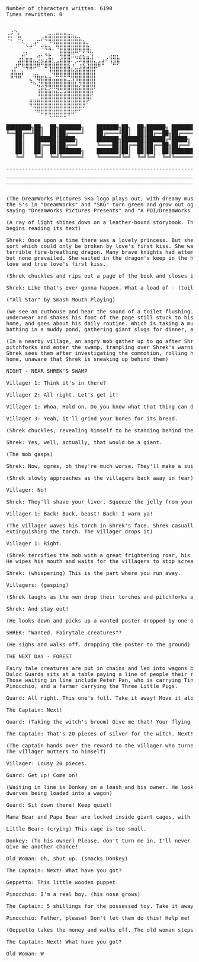 <pre>Number of characters written: 6190
Times rewritten: 0


⢀⡴⠑⡄⠀⠀⠀⠀⠀⠀⠀⣀⣀⣤⣤⣤⣀⡀⠀⠀⠀⠀⠀⠀⠀⠀⠀⠀⠀⠀ 
⠸⡇⠀⠿⡀⠀⠀⠀⣀⡴⢿⣿⣿⣿⣿⣿⣿⣿⣷⣦⡀⠀⠀⠀⠀⠀⠀⠀⠀⠀ 
⠀⠀⠀⠀⠑⢄⣠⠾⠁⣀⣄⡈⠙⣿⣿⣿⣿⣿⣿⣿⣿⣆⠀⠀⠀⠀⠀⠀⠀⠀ 
⠀⠀⠀⠀⢀⡀⠁⠀⠀⠈⠙⠛⠂⠈⣿⣿⣿⣿⣿⠿⡿⢿⣆⠀⠀⠀⠀⠀⠀⠀ 
⠀⠀⠀⢀⡾⣁⣀⠀⠴⠂⠙⣗⡀⠀⢻⣿⣿⠭⢤⣴⣦⣤⣹⠀⠀⠀⢀⢴⣶⣆ 
⠀⠀⢀⣾⣿⣿⣿⣷⣮⣽⣾⣿⣥⣴⣿⣿⡿⢂⠔⢚⡿⢿⣿⣦⣴⣾⠁⠸⣼⡿ 
⠀⢀⡞⠁⠙⠻⠿⠟⠉⠀⠛⢹⣿⣿⣿⣿⣿⣌⢤⣼⣿⣾⣿⡟⠉⠀⠀⠀⠀⠀ 
⠀⣾⣷⣶⠇⠀⠀⣤⣄⣀⡀⠈⠻⣿⣿⣿⣿⣿⣿⣿⣿⣿⣿⡇⠀⠀⠀⠀⠀⠀ 
⠀⠉⠈⠉⠀⠀⢦⡈⢻⣿⣿⣿⣶⣶⣶⣶⣤⣽⡹⣿⣿⣿⣿⡇⠀⠀⠀⠀⠀⠀ 
⠀⠀⠀⠀⠀⠀⠀⠉⠲⣽⡻⢿⣿⣿⣿⣿⣿⣿⣷⣜⣿⣿⣿⡇⠀⠀⠀⠀⠀⠀ 
⠀⠀⠀⠀⠀⠀⠀⠀⢸⣿⣿⣷⣶⣮⣭⣽⣿⣿⣿⣿⣿⣿⣿⠀⠀⠀⠀⠀⠀⠀ 
⠀⠀⠀⠀⠀⠀⣀⣀⣈⣿⣿⣿⣿⣿⣿⣿⣿⣿⣿⣿⣿⣿⠇⠀⠀⠀⠀⠀⠀⠀ 
⠀⠀⠀⠀⠀⠀⢿⣿⣿⣿⣿⣿⣿⣿⣿⣿⣿⣿⣿⣿⣿⠃⠀⠀⠀⠀⠀⠀⠀⠀ 
⠀⠀⠀⠀⠀⠀⠀⠹⣿⣿⣿⣿⣿⣿⣿⣿⣿⣿⡿⠟⠁⠀⠀⠀⠀⠀⠀⠀⠀⠀ 
⠀⠀⠀⠀⠀⠀⠀⠀⠀⠉⠛⠻⠿⠿⠿⠿⠛⠉

████████╗██╗  ██╗███████╗    ███████╗██╗  ██╗██████╗ ███████╗██╗  ██╗
╚══██╔══╝██║  ██║██╔════╝    ██╔════╝██║  ██║██╔══██╗██╔════╝██║ ██╔╝
   ██║   ███████║█████╗      ███████╗███████║██████╔╝█████╗  █████╔╝ 
   ██║   ██╔══██║██╔══╝      ╚════██║██╔══██║██╔══██╗██╔══╝  ██╔═██╗ 
   ██║   ██║  ██║███████╗    ███████║██║  ██║██║  ██║███████╗██║  ██╗
   ╚═╝   ╚═╝  ╚═╝╚══════╝    ╚══════╝╚═╝  ╚═╝╚═╝  ╚═╝╚══════╝╚═╝  ╚═╝

---------------------------------------------------------------------
_____________________________________________________________________
_____________________________________________________________________


(The DreamWorks Pictures SKG logo plays out, with dreamy music playing underneath. At the end of the logo,
the S's in "DreamWorks" and "SKG" turn green and grow out ogre ears, matching the film's logo. Credits 
saying "DreamWorks Pictures Presents" and "A PDI/DreamWorks Production" appear.)

(A ray of light shines down on a leather-bound storybook. The book opens and a Scottish-accented voice 
begins reading its text)

Shrek: Once upon a time there was a lovely princess. But she had an enchantment upon her of a fearful 
sort which could only be broken by love's first kiss. She was locked away in a castle guarded by a 
terrible fire-breathing dragon. Many brave knights had attempted to free her from this dreadful prison,
but none prevailed. She waited in the dragon's keep in the highest room of the tallest tower. For her true 
love and true love's first kiss.

(Shrek chuckles and rips out a page of the book and closes it. Well, that’s okay!)

Shrek: Like that's ever gonna happen. What a load of - (toilet flushes)

("All Star" by Smash Mouth Playing)

(We see an outhouse and hear the sound of a toilet flushing. Out steps Shrek, an ogre, who tugs at his 
underwear and shakes his foot of the page still stuck to his shoe. He looks lovingly at the swamp he calls 
home, and goes about his daily routine. Which is taking a mud shower, brushing his teeth with bugs, 
bathing in a muddy pond, gathering giant slugs for dinner, and painting a warning sign)

(In a nearby village, an angry mob gather up to go after Shrek. At night they gather their torches and 
pitchforks and enter the swamp, trampling over Shrek's warning signs. It’s fun to use our imagination, 
Shrek sees them after investigating the commotion, rolling his eyes. The villagers stop outside Shrek's 
home, unaware that Shrek is sneaking up behind them)

NIGHT - NEAR SHREK'S SWAMP

Villager 1: Think it's in there?

Villager 2: All right. Let's get it!

Villager 1: Whoa. Hold on. Do you know what that thing can do to you?

Villager 3: Yeah, it'll grind your bones for its bread.

(Shrek chuckles, revealing himself to be standing behind the mob)

Shrek: Yes, well, actually, that would be a giant.

(The mob gasps)

Shrek: Now, ogres, oh they're much worse. They'll make a suit from your freshly peeled skin...

(Shrek slowly approaches as the villagers back away in fear)

Villager: No!

Shrek: They'll shave your liver. Squeeze the jelly from your eyes! Actually, it's quite good on toast.

Villager 1: Back! Back, beast! Back! I warn ya!

(The villager waves his torch in Shrek's face. Shrek casually licks his fingers and pinches the flame, 
extinguishing the torch. The villager drops it)

Villager 1: Right.

(Shrek terrifies the mob with a great frightening roar, his spit extinguishing all the remaining torches. 
He wipes his mouth and waits for the villagers to stop screaming)

Shrek: (whispering) This is the part where you run away.

Villagers: (gasping)

(Shrek laughs as the men drop their torches and pitchforks and run away as fast they can)

Shrek: And stay out!

(He looks down and picks up a wanted poster dropped by one of the villagers. He reads it aloud)

SHREK: "Wanted. Fairytale creatures"?

(He sighs and walks off. dropping the poster to the ground)

THE NEXT DAY - FOREST

Fairy tale creatures are put in chains and led into wagons by Duloc Guards. The Captain of the 
Duloc Guards sits at a table paying a line of people their rewards for turning in the fairytale creatures. 
Those waiting in line include Peter Pan, who is carrying Tinkerbell in a cage, Geppetto who is carrying
Pinocchio, and a farmer carrying the Three Little Pigs.

Guard: All right. This one's full. Take it away! Move it along. Come on! Get up!

The Captain: Next!

Guard: (Taking the witch's broom) Give me that! Your flying days are over. (breaks the broom in half)

The Captain: That's 20 pieces of silver for the witch. Next!

(The captain hands over the reward to the villager who turned the witch in. 
The villager mutters to himself)

Villager: Lousy 20 pieces.

Guard: Get up! Come on!

(Waiting in line is Donkey on a leash and his owner. He looks in horror at the witch and a group of
dwarves being loaded into a wagon)

Guard: Sit down there! Keep quiet!

Mama Bear and Papa Bear are locked inside giant cages, with Little Bear in his own cage

Little Bear: (crying) This cage is too small.

Donkey: (To his owner) Please, don't turn me in. I'll never be stubborn again. I can change. Please!
Give me another chance!

Old Woman: Oh, shut up. (smacks Donkey)

The Captain: Next! What have you got?

Geppetto: This little wooden puppet.

Pinocchio: I’m a real boy. (his nose grows)

The Captain: 5 shillings for the possessed toy. Take it away.

Pinocchio: Father, please! Don't let them do this! Help me!

(Geppetto takes the money and walks off. The old woman steps up to the table)

The Captain: Next! What have you got?

Old Woman: W